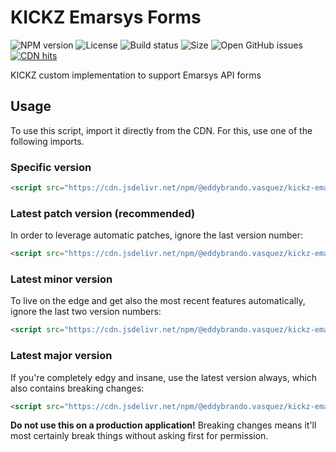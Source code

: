 # KICKZ Emarsys Forms

![NPM version](https://img.shields.io/npm/v/@eddybrando.vasquez/kickz-emarsys-forms.svg)
![License](https://img.shields.io/github/license/eddybrando/kickz-emarsys-forms.svg)
![Build status](https://img.shields.io/travis/eddybrando/kickz-emarsys-forms/master.svg)
![Size](https://img.shields.io/github/size/eddybrando/kickz-emarsys-forms/dist/index.js.svg)
![Open GitHub issues](https://img.shields.io/github/issues-raw/eddybrando/kickz-emarsys-forms.svg)
[![CDN hits](https://data.jsdelivr.com/v1/package/npm/@eddybrando.vasquez/kickz-emarsys-forms/badge)](https://www.jsdelivr.com/package/npm/@eddybrando.vasquez/kickz-emarsys-forms)

KICKZ custom implementation to support Emarsys API forms

## Usage

To use this script, import it directly from the CDN. For this, use one of the following imports.

### Specific version

```html
<script src="https://cdn.jsdelivr.net/npm/@eddybrando.vasquez/kickz-emarsys-forms@0.0.9"></script>
```

### Latest patch version (recommended)

In order to leverage automatic patches, ignore the last version number:

```html
<script src="https://cdn.jsdelivr.net/npm/@eddybrando.vasquez/kickz-emarsys-forms@0.0"></script>

```
### Latest minor version

To live on the edge and get also the most recent features automatically, ignore the last two version numbers:

```html
<script src="https://cdn.jsdelivr.net/npm/@eddybrando.vasquez/kickz-emarsys-forms@0"></script>
```

### Latest major version

If you're completely edgy and insane, use the latest version always, which also contains breaking changes:
```html
<script src="https://cdn.jsdelivr.net/npm/@eddybrando.vasquez/kickz-emarsys-forms@latest"></script>
```

**Do not use this on a production application!** Breaking changes means it'll most certainly break things without asking first for permission.
